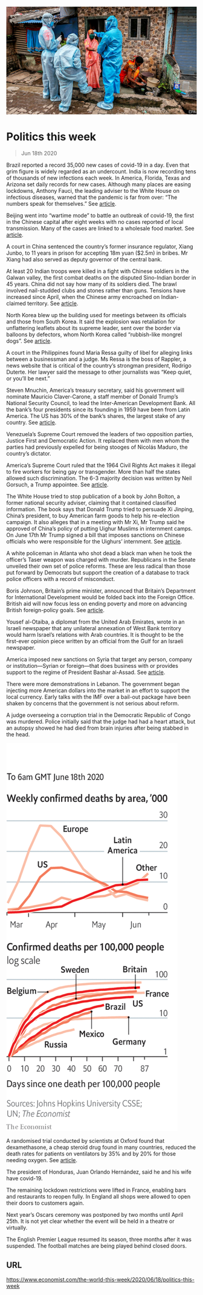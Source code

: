 ![](./images/20200620_WWP001_0.jpg)

# Politics this week

> Jun 18th 2020

Brazil reported a record 35,000 new cases of covid-19 in a day. Even that grim figure is widely regarded as an undercount. India is now recording tens of thousands of new infections each week. In America, Florida, Texas and Arizona set daily records for new cases. Although many places are easing lockdowns, Anthony Fauci, the leading adviser to the White House on infectious diseases, warned that the pandemic is far from over: “The numbers speak for themselves.” See [article](https://www.economist.com//the-americas/2020/06/20/latin-america-opens-up-before-its-ready).

Beijing went into “wartime mode” to battle an outbreak of covid-19, the first in the Chinese capital after eight weeks with no cases reported of local transmission. Many of the cases are linked to a wholesale food market. See [article](https://www.economist.com//china/2020/06/20/an-outbreak-in-beijing-of-covid-19-is-causing-alarm).

A court in China sentenced the country’s former insurance regulator, Xiang Junbo, to 11 years in prison for accepting 18m yuan ($2.5m) in bribes. Mr Xiang had also served as deputy governor of the central bank.

At least 20 Indian troops were killed in a fight with Chinese soldiers in the Galwan valley, the first combat deaths on the disputed Sino-Indian border in 45 years. China did not say how many of its soldiers died. The brawl involved nail-studded clubs and stones rather than guns. Tensions have increased since April, when the Chinese army encroached on Indian-claimed territory. See [article](https://www.economist.com//leaders/2020/06/18/how-to-end-the-perilous-indo-chinese-border-spat).

North Korea blew up the building used for meetings between its officials and those from South Korea. It said the explosion was retaliation for unflattering leaflets about its supreme leader, sent over the border via balloons by defectors, whom North Korea called “rubbish-like mongrel dogs”. See [article](https://www.economist.com//asia/2020/06/18/north-korea-blows-up-the-souths-de-facto-embassy).

A court in the Philippines found Maria Ressa guilty of libel for alleging links between a businessman and a judge. Ms Ressa is the boss of Rappler, a news website that is critical of the country’s strongman president, Rodrigo Duterte. Her lawyer said the message to other journalists was “Keep quiet, or you’ll be next.”

Steven Mnuchin, America’s treasury secretary, said his government will nominate Mauricio Claver-Carone, a staff member of Donald Trump’s National Security Council, to lead the Inter-American Development Bank. All the bank’s four presidents since its founding in 1959 have been from Latin America. The US has 30% of the bank’s shares, the largest stake of any country. See [article](https://www.economist.com//the-americas/2020/06/18/a-gringo-takeover-bid-for-the-inter-american-development-bank).

Venezuela’s Supreme Court removed the leaders of two opposition parties, Justice First and Democratic Action. It replaced them with men whom the parties had previously expelled for being stooges of Nicolás Maduro, the country’s dictator.

America’s Supreme Court ruled that the 1964 Civil Rights Act makes it illegal to fire workers for being gay or transgender. More than half the states allowed such discrimination. The 6-3 majority decision was written by Neil Gorsuch, a Trump appointee. See [article](https://www.economist.com//united-states/2020/06/18/americas-supreme-court-protects-lgbt-workers-against-discrimination).

The White House tried to stop publication of a book by John Bolton, a former national security adviser, claiming that it contained classified information. The book says that Donald Trump tried to persuade Xi Jinping, China’s president, to buy American farm goods to help his re-election campaign. It also alleges that in a meeting with Mr Xi, Mr Trump said he approved of China’s policy of putting Uighur Muslims in internment camps. On June 17th Mr Trump signed a bill that imposes sanctions on Chinese officials who were responsible for the Uighurs’ internment. See [article](https://www.economist.com//united-states/2020/06/18/details-from-john-boltons-book-are-damning-for-donald-trump).

A white policeman in Atlanta who shot dead a black man when he took the officer’s Taser weapon was charged with murder. Republicans in the Senate unveiled their own set of police reforms. These are less radical than those put forward by Democrats but support the creation of a database to track police officers with a record of misconduct.

Boris Johnson, Britain’s prime minister, announced that Britain’s Department for International Development would be folded back into the Foreign Office. British aid will now focus less on ending poverty and more on advancing British foreign-policy goals. See [article](https://www.economist.com//britain/2020/06/19/british-diplomats-and-donors-are-told-to-merge).

Yousef al-Otaiba, a diplomat from the United Arab Emirates, wrote in an Israeli newspaper that any unilateral annexation of West Bank territory would harm Israel’s relations with Arab countries. It is thought to be the first-ever opinion piece written by an official from the Gulf for an Israeli newspaper.

America imposed new sanctions on Syria that target any person, company or institution—Syrian or foreign—that does business with or provides support to the regime of President Bashar al-Assad. See [article](https://www.economist.com//middle-east-and-africa/2020/06/18/bashar-al-assad-has-no-solutions-to-syrias-crisis).

There were more demonstrations in Lebanon. The government began injecting more American dollars into the market in an effort to support the local currency. Early talks with the IMF over a bail-out package have been shaken by concerns that the government is not serious about reform.

A judge overseeing a corruption trial in the Democratic Republic of Congo was murdered. Police initially said that the judge had had a heart attack, but an autopsy showed he had died from brain injuries after being stabbed in the head.

![](./images/20200620_WWC014.png)

A randomised trial conducted by scientists at Oxford found that dexamethasone, a cheap steroid drug found in many countries, reduced the death rates for patients on ventilators by 35% and by 20% for those needing oxygen. See [article](https://www.economist.com//britain/2020/06/18/dexamethasone-cuts-covid-19-deaths).

The president of Honduras, Juan Orlando Hernández, said he and his wife have covid-19.

The remaining lockdown restrictions were lifted in France, enabling bars and restaurants to reopen fully. In England all shops were allowed to open their doors to customers again.

Next year’s Oscars ceremony was postponed by two months until April 25th. It is not yet clear whether the event will be held in a theatre or virtually.

The English Premier League resumed its season, three months after it was suspended. The football matches are being played behind closed doors.

## URL

https://www.economist.com/the-world-this-week/2020/06/18/politics-this-week
